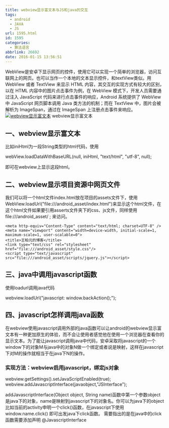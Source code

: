 ```yaml
---
title: webview显示富文本与JS和java的交互
tags:
  - android
  - JAVA
  - JS
url: 1595.html
id: 1595
categories:
  - 算法语言
abbrlink: 26692
date: 2016-01-15 13:56:51
---
```


WebView是安卓下显示网页的控件，使用它可以实现一个简单的浏览器，访问互联网上的网页。也可以当作一个本地的文本显示控件，和textView类似。用 WebView 或者 TextView 来显示 HTML 内容，其交互的实现方式有较大的区别，以在 HTML 内容中的图片点击事件为例，在 WebView 模式下，开发人员需要通过注入 JavaScript 代码来进行点击事件的响应，Android 系统提供了 WebView 中 JavaScript 网页脚本调用 Java 类方法的机制；而在 TextView 中，图片会被解析为 ImageSpan，通过在 ImageSpan 上注册点击事件来响应。 [![webview显示富文本](http://wangbaiyuan.cn/wp-content/uploads/2016/01/wangbaiyuan.cn_2016-01-15_13-54-57.jpg)](http://wangbaiyuan.cn/wp-content/uploads/2016/01/wangbaiyuan.cn_2016-01-15_13-54-57.jpg) webview显示富文本  

一、webview显示富文本
--------------

比如iniHtml为一段String类型的html代码，使用

webView.loadDataWithBaseURL(null, iniHtml, "text/html", "utf-8", null);

即可在webview上显示这段html。  

二、webview显示项目资源中网页文件
--------------------

我们可以将一个html文件index.html放在项目的assets文件下，使用WebView.loadUrl("file:///android_asset/index.html")来显示这个html文件，在这个html文件如果要引用asserts文件夹下的css、js文件，同样使用file:///android_asset/ ; 来访问。

	<meta http-equiv="Content-Type" content="text/html; charset=UTF-8" />
	<meta name="viewport" content="width=device-width, initial-scale=1, maximum-scale=1, user-scalable=0">
	<title>王柏元的博客</title>
	<link type="text/css" rel="stylesheet" href="file:///android_asset/style.css"/>
    <script type="text/javascript" src="file:///android_asset/scripts/jquery.js"></script>

三、java中调用javascript函数
---------------------

使用loadurl调用java代码

webview.loadUrl("javascript: window.backAction();");

四、javascript怎样调用java函数
----------------------

在webview使用javascript调用外部的java函数可以让android的webview显示富文本有一种更加原生的体验，而不会让使用者感觉他在使用一个浏览器在查看你的显示文本。为了能让javascript调用java中代码，安卓采取将javascript的一个window下的对象M与java中的对象N做一个绑定或者说是映射，这样在javascript下对M的操作就相当于在java下N的操作。

### 实现方法：webview启用javascript，绑定js对象

webview.getSettings().setJavaScriptEnabled(true);
webview.addJavascriptInterface(javaobject,"JSInterface");

addJavascriptInterface(Object object, String name)函数中第一个参数object是java下的对象，name是映射到javascript下的对象名。你可以为java下的object比如当前的activity申明一个click()函数，在javascript下使用window.name.click() 即可出发java下click函数。 需要指出的是在java中的click函数需要添加声明 @JavascriptInterface